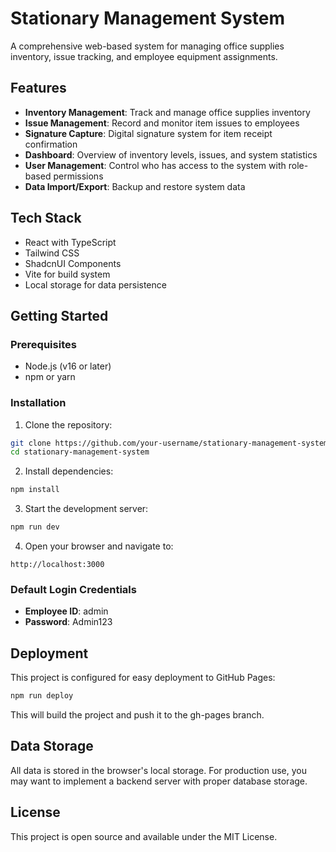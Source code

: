 # Stationary Management System

A comprehensive web-based system for managing office supplies inventory, issue tracking, and employee equipment assignments.

## Features

- **Inventory Management**: Track and manage office supplies inventory
- **Issue Management**: Record and monitor item issues to employees
- **Signature Capture**: Digital signature system for item receipt confirmation
- **Dashboard**: Overview of inventory levels, issues, and system statistics
- **User Management**: Control who has access to the system with role-based permissions
- **Data Import/Export**: Backup and restore system data

## Tech Stack

- React with TypeScript
- Tailwind CSS
- ShadcnUI Components
- Vite for build system
- Local storage for data persistence

## Getting Started

### Prerequisites

- Node.js (v16 or later)
- npm or yarn

### Installation

1. Clone the repository:
```bash
git clone https://github.com/your-username/stationary-management-system.git
cd stationary-management-system
```

2. Install dependencies:
```bash
npm install
```

3. Start the development server:
```bash
npm run dev
```

4. Open your browser and navigate to:
```
http://localhost:3000
```

### Default Login Credentials

- **Employee ID**: admin
- **Password**: Admin123

## Deployment

This project is configured for easy deployment to GitHub Pages:

```bash
npm run deploy
```

This will build the project and push it to the gh-pages branch.

## Data Storage

All data is stored in the browser's local storage. For production use, you may want to implement a backend server with proper database storage.

## License

This project is open source and available under the MIT License.
